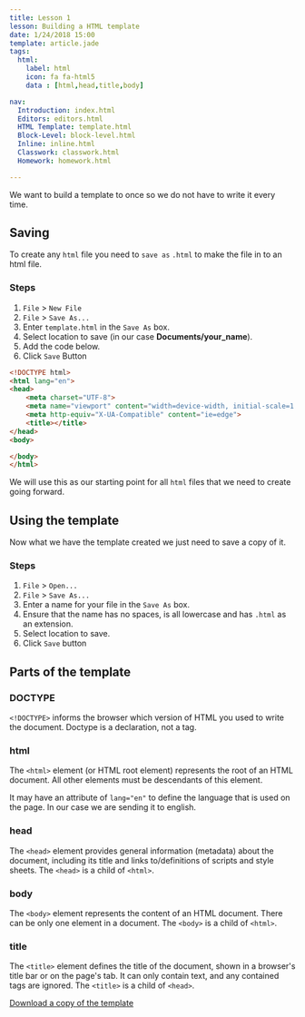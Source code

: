 ```yaml
---
title: Lesson 1
lesson: Building a HTML template
date: 1/24/2018 15:00
template: article.jade
tags:
  html:
    label: html
    icon: fa fa-html5
    data : [html,head,title,body]

nav:
  Introduction: index.html
  Editors: editors.html
  HTML Template: template.html
  Block-Level: block-level.html
  Inline: inline.html
  Classwork: classwork.html
  Homework: homework.html

---
```


We want to build a template to once so we do not have to write it every time.  

## Saving

To create any `html` file you need to `save as` `.html` to make the file in to an html file.

### Steps

1. `File` > `New File`
2. `File` > `Save As...`
3. Enter `template.html` in the `Save As` box.
3. Select location to save (in our case **Documents/your_name**).
4. Add the code below.
5. Click `Save` Button

```html
<!DOCTYPE html>
<html lang="en">
<head>
	<meta charset="UTF-8">
	<meta name="viewport" content="width=device-width, initial-scale=1.0">
	<meta http-equiv="X-UA-Compatible" content="ie=edge">
	<title></title>
</head>
<body>

</body>
</html>
```
We will use this as our starting point for all `html` files that we need to create going forward.  

## Using the template

Now what we have the template created we just need to save a copy of it.

### Steps

1. `File` > `Open...`
2. `File` > `Save As...`
3. Enter a name for your file in the `Save As` box.  
4. Ensure that the name has no spaces, is all lowercase and has `.html` as an extension.
5. Select location to save.
6. Click `Save` button

## Parts of the template

### DOCTYPE

`<!DOCTYPE>` informs the browser which version of HTML you used to write the document. Doctype is a declaration, not a tag.

### html

The `<html>` element (or HTML root element) represents the root of an HTML document. All other elements must be descendants of this element.

It may have an attribute of `lang="en"` to define the language that is used on the page. In our case we are sending it to english.

### head

The `<head>` element provides general information (metadata) about the document, including its title and links to/definitions of scripts and style sheets. The `<head>` is a child of `<html>`.

### body

The `<body>` element represents the content of an HTML document. There can be only one <body> element in a document. The `<body>` is a child of `<html>`.

### title

The `<title>` element defines the title of the document, shown in a browser's title bar or on the page's tab. It can only contain text, and any contained tags are ignored.  The `<title>` is a child of `<head>`.


[Download a copy of the template](template.txt)
